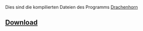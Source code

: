 Dies sind die kompilierten Dateien des Programms [Drachenhorn](https://github.com/lightlikeD/DSACharacterSheet/tree/master)

## [Download](https://raw.githubusercontent.com/lightlikeD/DSACharacterSheet/publish/setup.exe)
